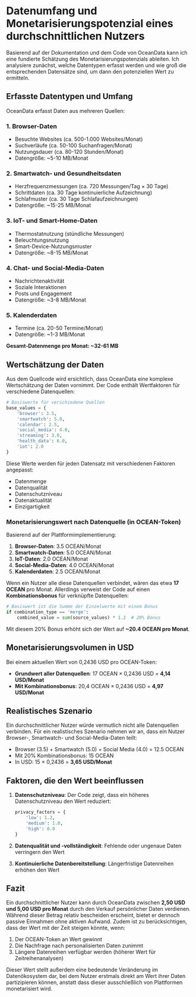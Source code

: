 # Datenumfang und Monetarisierungspotenzial eines durchschnittlichen Nutzers

Basierend auf der Dokumentation und dem Code von OceanData kann ich eine fundierte Schätzung des Monetarisierungspotenzials ableiten. Ich analysiere zunächst, welche Datentypen erfasst werden und wie groß die entsprechenden Datensätze sind, um dann den potenziellen Wert zu ermitteln.

## Erfasste Datentypen und Umfang

OceanData erfasst Daten aus mehreren Quellen:

### 1. Browser-Daten
- Besuchte Websites (ca. 500-1.000 Websites/Monat)
- Suchverläufe (ca. 50-100 Suchanfragen/Monat)
- Nutzungsdauer (ca. 80-120 Stunden/Monat)
- Datengröße: ~5-10 MB/Monat

### 2. Smartwatch- und Gesundheitsdaten
- Herzfrequenzmessungen (ca. 720 Messungen/Tag × 30 Tage)
- Schrittdaten (ca. 30 Tage kontinuierliche Aufzeichnung)
- Schlafmuster (ca. 30 Tage Schlafaufzeichnungen)
- Datengröße: ~15-25 MB/Monat

### 3. IoT- und Smart-Home-Daten
- Thermostatnutzung (stündliche Messungen)
- Beleuchtungsnutzung
- Smart-Device-Nutzungsmuster
- Datengröße: ~8-15 MB/Monat

### 4. Chat- und Social-Media-Daten
- Nachrichtenaktivität
- Soziale Interaktionen
- Posts und Engagement
- Datengröße: ~3-8 MB/Monat

### 5. Kalenderdaten
- Termine (ca. 20-50 Termine/Monat)
- Datengröße: ~1-3 MB/Monat

**Gesamt-Datenmenge pro Monat: ~32-61 MB**

## Wertschätzung der Daten

Aus dem Quellcode wird ersichtlich, dass OceanData eine komplexe Wertschätzung der Daten vornimmt. Der Code enthält Wertfaktoren für verschiedene Datenquellen:

```python
# Basiswerte für verschiedene Quellen
base_values = {
    'browser': 3.5,
    'smartwatch': 5.0,
    'calendar': 2.5,
    'social_media': 4.0,
    'streaming': 3.0,
    'health_data': 6.0,
    'iot': 2.0
}
```

Diese Werte werden für jeden Datensatz mit verschiedenen Faktoren angepasst:
- Datenmenge
- Datenqualität
- Datenschutzniveau
- Datenaktualität
- Einzigartigkeit

### Monetarisierungswert nach Datenquelle (in OCEAN-Token)

Basierend auf der Plattformimplementierung:

1. **Browser-Daten**: 3.5 OCEAN/Monat
2. **Smartwatch-Daten**: 5.0 OCEAN/Monat
3. **IoT-Daten**: 2.0 OCEAN/Monat
4. **Social-Media-Daten**: 4.0 OCEAN/Monat
5. **Kalenderdaten**: 2.5 OCEAN/Monat

Wenn ein Nutzer alle diese Datenquellen verbindet, wären das etwa **17 OCEAN** pro Monat. Allerdings verweist der Code auf einen **Kombinationsbonus** für verknüpfte Datenquellen:

```python
# Basiswert ist die Summe der Einzelwerte mit einem Bonus
if combination_type == 'merge':
    combined_value = sum(source_values) * 1.2  # 20% Bonus
```

Mit diesem 20% Bonus erhöht sich der Wert auf **~20.4 OCEAN pro Monat**.

## Monetarisierungsvolumen in USD

Bei einem aktuellen Wert von 0,2436 USD pro OCEAN-Token:

- **Grundwert aller Datenquellen**: 17 OCEAN × 0,2436 USD = **4,14 USD/Monat**
- **Mit Kombinationsbonus**: 20,4 OCEAN × 0,2436 USD = **4,97 USD/Monat**

## Realistisches Szenario

Ein durchschnittlicher Nutzer würde vermutlich nicht alle Datenquellen verbinden. Für ein realistisches Szenario nehmen wir an, dass ein Nutzer Browser-, Smartwatch- und Social-Media-Daten teilt:

- Browser (3.5) + Smartwatch (5.0) + Social Media (4.0) = 12.5 OCEAN
- Mit 20% Kombinationsbonus: 15 OCEAN
- In USD: 15 × 0,2436 = **3,65 USD/Monat**

## Faktoren, die den Wert beeinflussen

1. **Datenschutzniveau**: Der Code zeigt, dass ein höheres Datenschutzniveau den Wert reduziert:
   ```python
   privacy_factors = {
       'low': 1.2,
       'medium': 1.0,
       'high': 0.8
   }
   ```

2. **Datenqualität und -vollständigkeit**: Fehlende oder ungenaue Daten verringern den Wert

3. **Kontinuierliche Datenbereitstellung**: Längerfristige Datenreihen erhöhen den Wert

## Fazit

Ein durchschnittlicher Nutzer kann durch OceanData zwischen **2,50 USD und 5,00 USD pro Monat** durch den Verkauf persönlicher Daten verdienen. Während dieser Betrag relativ bescheiden erscheint, bietet er dennoch passive Einnahmen ohne aktiven Aufwand. Zudem ist zu berücksichtigen, dass der Wert mit der Zeit steigen könnte, wenn:

1. Der OCEAN-Token an Wert gewinnt
2. Die Nachfrage nach personalisierten Daten zunimmt
3. Längere Datenreihen verfügbar werden (höherer Wert für Zeitreihenanalysen)

Dieser Wert stellt außerdem eine bedeutende Veränderung im Datenökosystem dar, bei dem Nutzer erstmals direkt am Wert ihrer Daten partizipieren können, anstatt dass dieser ausschließlich von Plattformen monetarisiert wird.

